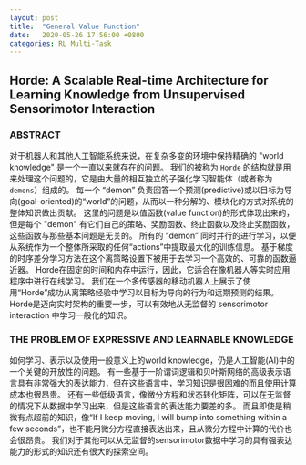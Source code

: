 ```yaml
---
layout: post
title:  "General Value Function"
date:   2020-05-26 17:56:00 +0800
categories: RL Multi-Task
---
```


## Horde: A Scalable Real-time Architecture for Learning Knowledge from Unsupervised Sensorimotor Interaction
### ABSTRACT
对于机器人和其他人工智能系统来说，在复杂多变的环境中保持精确的 "world knowledge" 是一个一直以来就存在的问题。
我们的被称为 `Horde` 的结构就是用来处理这个问题的，它是由大量的相互独立的子强化学习智能体（或者称为 `demons`）组成的。
每一个 “demon” 负责回答一个预测(predictive)或以目标为导向(goal-oriented)的“world”的问题，从而以一种分解的、模块化的方式对系统的整体知识做出贡献。
这里的问题是以值函数(value function)的形式体现出来的，但是每个 "demon" 有它们自己的策略、奖励函数、终止函数以及终止奖励函数，这些函数与那些基本问题是无关的。
所有的 “demon” 同时并行的进行学习，以便从系统作为一个整体所采取的任何“actions”中提取最大化的训练信息。
基于梯度的时序差分学习方法在这个离策略设置下被用于去学习一个高效的、可靠的函数逼近器。
Horde在固定的时间和内存中运行，因此，它适合在像机器人等实时应用程序中进行在线学习。
我们在一个多传感器的移动机器人上展示了使用“Horde”成功从离策略经验中学习以目标为导向的行为和远期预测的结果。
Horde是迈向实时架构的重要一步，可以有效地从无监督的 sensorimotor interaction 中学习一般化的知识。

### THE PROBLEM OF EXPRESSIVE AND LEARNABLE KNOWLEDGE
如何学习、表示以及使用一般意义上的world knowledge，仍是人工智能(AI)中的一个关键的开放性的问题。
有一些基于一阶谓词逻辑和贝叶斯网络的高级表示语言具有非常强大的表达能力，但在这些语言中，学习知识是很困难的而且使用计算成本也很昂贵。
还有一些低级语言，像微分方程和状态转化矩阵，可以在无监督的情况下从数据中学习出来，但是这些语言的表达能力要差的多。
而且即使是稍微有点超前的知识，像“If I keep moving, I will bump into something within a few seconds”，也不能用微分方程直接表达出来，且从微分方程中计算的代价也会很昂贵。
我们对于其他可以从无监督的sensorimotor数据中学习的具有强表达能力的形式的知识还有很大的探索空间。

